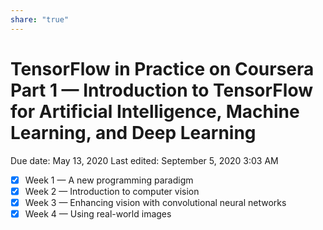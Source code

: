 ```yaml
---
share: "true"
---
```


# TensorFlow in Practice on Coursera Part 1 — Introduction to TensorFlow for Artificial Intelligence, Machine Learning, and Deep Learning

Due date: May 13, 2020
Last edited: September 5, 2020 3:03 AM

- [x]  Week 1 — A new programming paradigm
- [x]  Week 2 — Introduction to computer vision
- [x]  Week 3 — Enhancing vision with convolutional neural networks
- [x]  Week 4 — Using real-world images
